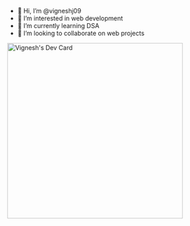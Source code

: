- 👋 Hi, I’m @vigneshj09
- 👀 I’m interested in web development
- 🌱 I’m currently learning DSA
- 💞️ I’m looking to collaborate on web projects


<a href="https://app.daily.dev/vigneshtt"><img src="https://api.daily.dev/devcards/48fd66054c1e4a5e8260c1e37160a3ac.png?r=eku" width="400" alt="Vignesh's Dev Card"/></a>
